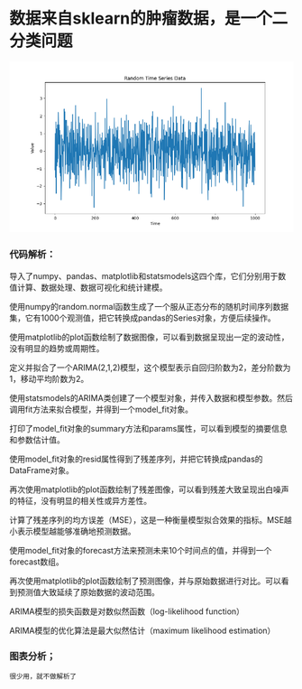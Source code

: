 # 数据来自sklearn的肿瘤数据，是一个二分类问题

![Alt text](./ARIMA模型示例图.png)

### 代码解析：
导入了numpy、pandas、matplotlib和statsmodels这四个库，它们分别用于数值计算、数据处理、数据可视化和统计建模。  

使用numpy的random.normal函数生成了一个服从正态分布的随机时间序列数据集，它有1000个观测值，把它转换成pandas的Series对象，方便后续操作。  

使用matplotlib的plot函数绘制了数据图像，可以看到数据呈现出一定的波动性，没有明显的趋势或周期性。  

定义并拟合了一个ARIMA(2,1,2)模型，这个模型表示自回归阶数为2，差分阶数为1，移动平均阶数为2。  

使用statsmodels的ARIMA类创建了一个模型对象，并传入数据和模型参数。然后调用fit方法来拟合模型，并得到一个model_fit对象。  

打印了model_fit对象的summary方法和params属性，可以看到模型的摘要信息和参数估计值。  

使用model_fit对象的resid属性得到了残差序列，并把它转换成pandas的DataFrame对象。  

再次使用matplotlib的plot函数绘制了残差图像，可以看到残差大致呈现出白噪声的特征，没有明显的相关性或异方差性。  

计算了残差序列的均方误差（MSE），这是一种衡量模型拟合效果的指标。MSE越小表示模型越能够准确地预测数据。  

使用model_fit对象的forecast方法来预测未来10个时间点的值，并得到一个forecast数组。  

再次使用matplotlib的plot函数绘制了预测图像，并与原始数据进行对比。可以看到预测值大致延续了原始数据的波动范围。  

ARIMA模型的损失函数是对数似然函数（log-likelihood function）

ARIMA模型的优化算法是最大似然估计（maximum likelihood estimation）

### 图表分析；
```python
很少用，就不做解析了
```
